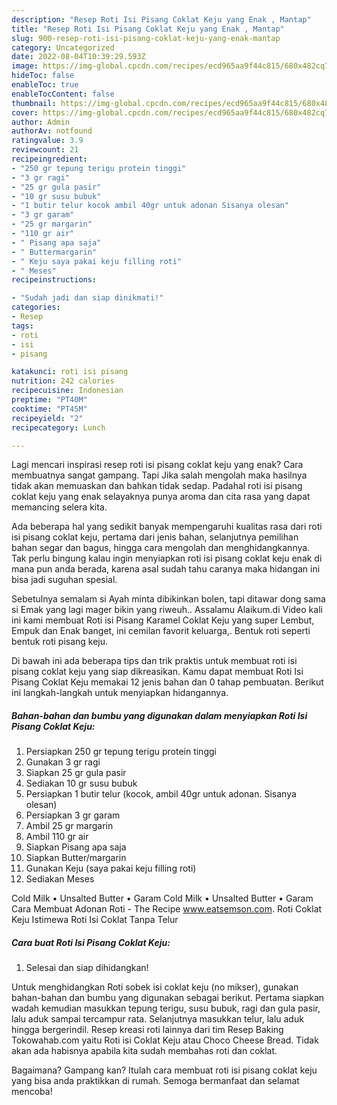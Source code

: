 ```yaml
---
description: "Resep Roti Isi Pisang Coklat Keju yang Enak , Mantap"
title: "Resep Roti Isi Pisang Coklat Keju yang Enak , Mantap"
slug: 900-resep-roti-isi-pisang-coklat-keju-yang-enak-mantap
category: Uncategorized
date: 2022-08-04T10:39:29.593Z
image: https://img-global.cpcdn.com/recipes/ecd965aa9f44c815/680x482cq70/roti-isi-pisang-coklat-keju-foto-resep-utama.jpg
hideToc: false
enableToc: true
enableTocContent: false
thumbnail: https://img-global.cpcdn.com/recipes/ecd965aa9f44c815/680x482cq70/roti-isi-pisang-coklat-keju-foto-resep-utama.jpg
cover: https://img-global.cpcdn.com/recipes/ecd965aa9f44c815/680x482cq70/roti-isi-pisang-coklat-keju-foto-resep-utama.jpg
author: Admin
authorAv: notfound
ratingvalue: 3.9
reviewcount: 21
recipeingredient:
- "250 gr tepung terigu protein tinggi"
- "3 gr ragi"
- "25 gr gula pasir"
- "10 gr susu bubuk"
- "1 butir telur kocok ambil 40gr untuk adonan Sisanya olesan"
- "3 gr garam"
- "25 gr margarin"
- "110 gr air"
- " Pisang apa saja"
- " Buttermargarin"
- " Keju saya pakai keju filling roti"
- " Meses"
recipeinstructions:

- "Sudah jadi dan siap dinikmati!"
categories:
- Resep
tags:
- roti
- isi
- pisang

katakunci: roti isi pisang 
nutrition: 242 calories
recipecuisine: Indonesian
preptime: "PT40M"
cooktime: "PT45M"
recipeyield: "2"
recipecategory: Lunch

---
```



Lagi mencari inspirasi resep roti isi pisang coklat keju yang enak? Cara membuatnya sangat gampang. Tapi Jika salah mengolah maka hasilnya tidak akan memuaskan dan bahkan tidak sedap. Padahal roti isi pisang coklat keju yang enak selayaknya punya aroma dan cita rasa yang dapat memancing selera kita.


Ada beberapa hal yang sedikit banyak mempengaruhi kualitas rasa dari roti isi pisang coklat keju, pertama dari jenis bahan, selanjutnya pemilihan bahan segar dan bagus, hingga cara mengolah dan menghidangkannya. Tak perlu bingung kalau ingin menyiapkan roti isi pisang coklat keju enak di mana pun anda berada, karena asal sudah tahu caranya maka hidangan ini bisa jadi suguhan spesial.

Sebetulnya semalam si Ayah minta dibikinkan bolen, tapi ditawar dong sama si Emak yang lagi mager bikin yang riweuh.. Assalamu Alaikum.di Video kali ini kami membuat Roti isi Pisang Karamel Coklat Keju yang super Lembut, Empuk dan Enak banget, ini cemilan favorit keluarga,. Bentuk roti seperti bentuk roti pisang keju.


Di bawah ini ada beberapa tips dan trik praktis untuk membuat roti isi pisang coklat keju yang siap dikreasikan. Kamu dapat membuat Roti Isi Pisang Coklat Keju memakai 12 jenis bahan dan 0 tahap pembuatan. Berikut ini langkah-langkah untuk menyiapkan hidangannya.

<!--inarticleads1-->

##### Bahan-bahan dan bumbu yang digunakan dalam menyiapkan Roti Isi Pisang Coklat Keju:

1. Persiapkan 250 gr tepung terigu protein tinggi
1. Gunakan 3 gr ragi
1. Siapkan 25 gr gula pasir
1. Sediakan 10 gr susu bubuk
1. Persiapkan 1 butir telur (kocok, ambil 40gr untuk adonan. Sisanya olesan)
1. Persiapkan 3 gr garam
1. Ambil 25 gr margarin
1. Ambil 110 gr air
1. Siapkan  Pisang apa saja
1. Siapkan  Butter/margarin
1. Gunakan  Keju (saya pakai keju filling roti)
1. Sediakan  Meses


Cold Milk • Unsalted Butter • Garam Cold Milk • Unsalted Butter • Garam Cara Membuat Adonan Roti - The Recipe www.eatsemson.com. Roti Coklat Keju Istimewa Roti Isi Coklat Tanpa Telur 

<!--inarticleads2-->

##### Cara buat Roti Isi Pisang Coklat Keju:


1. Selesai dan siap dihidangkan!

Untuk menghidangkan Roti sobek isi coklat keju (no mikser), gunakan bahan-bahan dan bumbu yang digunakan sebagai berikut. Pertama siapkan wadah kemudian masukkan tepung terigu, susu bubuk, ragi dan gula pasir, lalu aduk sampai tercampur rata. Selanjutnya masukkan telur, lalu aduk hingga bergerindil. Resep kreasi roti lainnya dari tim Resep Baking Tokowahab.com yaitu Roti isi Coklat Keju atau Choco Cheese Bread. Tidak akan ada habisnya apabila kita sudah membahas roti dan coklat. 

Bagaimana? Gampang kan? Itulah cara membuat roti isi pisang coklat keju yang bisa anda praktikkan di rumah. Semoga bermanfaat dan selamat mencoba!
